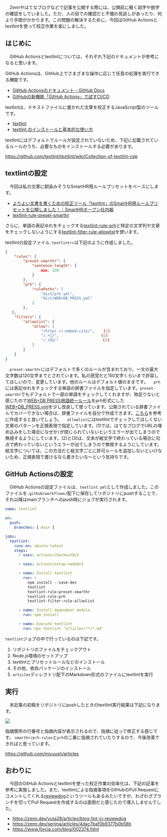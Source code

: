 　Zennやはてなブログなどで記事を公開する際には、公開前に軽く誤字や脱字の確認をしていました。ただ、人の目での確認だと不備の見逃しがあったり、何より手間がかかります。この問題の解決するために、今回はGitHub Actionsとtextlintを使って校正作業を楽にしました。

## はじめに

　GitHub Actionsとtextlintについては、それぞれ下記のドキュメントが参考になると思います。

GitHub Actionsは、GitHub上でさまざまな操作に応じて任意の処理を実行できる機能です。

* [GitHub Actionsのドキュメント - GitHub Docs](https://docs.github.com/ja/actions)
* [GitHubの新機能「GitHub Actions」で試すCI/CD](https://knowledge.sakura.ad.jp/23478/)

textlintは、テキストファイルに書かれた文章を校正するJavaScript製のツールです。

* [textlint](https://textlint.github.io/)
* [textlint のインストールと基本的な使い方](https://maku.blog/p/3veuap5/)

textlintにはデフォルトでルールが設定されていないため、下記に記載されているルールのうち、必要なものをインストールする必要があります。

https://github.com/textlint/textlint/wiki/Collection-of-textlint-rule

## textlintの設定

　今回は私の文章に馴染みそうなSmartHR用ルールプリセットをベースにします。

* [よりよい文書を書くための校正ツール「textlint」のSmartHR用ルールプリセットを公開しました！｜SmartHRオープン社内報](https://shanaiho.smarthr.co.jp/n/n881866630eda)
* [textlint-rule-preset-smarthr](https://github.com/kufu/textlint-rule-preset-smarthr)

さらに、単語の表記ゆれをチェックする[textlint-rule-prh](https://github.com/textlint-rule/textlint-rule-prh)と特定の文字列や文章をチェックしないようにする[textlint-filter-rule-allowlist](https://github.com/textlint/textlint-filter-rule-allowlist)を使います。

textlintの設定ファイル`.textlintrc`は下記のように作成しました。

```json
{
    "rules": {
        "preset-smarthr": {
            "sentence-length": {
                max: 150
            }
        },
        "prh": {
            "rulePaths": [
                "dict/prh.yml",
                "dict/WEB+DB_PRESS.yml"
            ]
        },
   },
    "filters": {
        "allowlist": {
            "allow": [
                "/http(.+):embed:cite/",    (1)
                "/.+👀/",                   (2)
                "/.+🐱/"                    (3)
            ]
        }
    }
}
```

　`preset-smarthr`にはデフォルトで多くのルールが含まれており、一文の最大文字数は120文字までとされています。私の感覚だと150文字くらいまで許容してほしいので、変更しています。他のルールはデフォルト値のままです。
　`prh`には表記ゆれをチェックする単語の辞書ファイルを指定しています。`preset-smarthr`でもデフォルトで一部の単語をチェックしてくれますが、物足りないと感じたので[WEB+DB PRESS用語統一ルール](https://gist.github.com/inao/f55e8232e150aee918b9)をprh形式にした[WEB+DB_PRESS.yml](https://github.com/prh/rules/blob/master/media/WEB%2BDB_PRESS.yml)を少し改良して使っています。公開されている辞書ファイルでカバーできない場合は、辞書ファイルを自分で作成できます。[こちら](https://github.com/prh/prh/blob/master/misc/prh.yml)を参考に作成すると良いでしょう。
　`allowlist`にはtextlintでチェックしてほしくない文章のパターンを正規表現で指定しています。(1)では、はてなブログでURLの埋め込みをした場合になぜか`[`が閉じられていないというエラーが出てしまうので無視するようにしています。(2)と(3)は、文末が絵文字で終わっている場合に句点で終わっていないというエラーが出てしまうので無視するようにしています。絵文字については、この方法だと絵文字ごとに許可ルールを追加しないといけないため、正規表現で書けるなら書きたいな～という気持ちです。

## GitHub Actionsの設定

　GitHub Actionsの設定ファイルは、`textlint.yml`として作成しました。このファイルを`.github/workflows/`配下に保存してリポジトリにpushすることで、それ以降はmainブランチへのpush時にジョブが実行されます。

```yaml
name: textlint

on:
  push:
    branches: [ main ]

jobs:
  textlint:
    runs-on: ubuntu-latest
    steps:
      - uses: actions/checkout@v2

      - uses: actions/setup-node@v2

      - name: Install textlint
        run: >
          npm install --save-dev
          textlint
          textlint-rule-preset-smarthr
          textlint-rule-prh
          textlint-filter-rule-allowlist

      - name: Install dependent module
        run: npm install

      - name: Execute textlint
        run: npx textlint "articles/**/*.md"
```

`textlint`ジョブの中で行っているのは下記です。

1. リポジトリのファイルをチェックアウト
2. Node.js環境のセットアップ
3. textlintとプリセットルールなどのインストール
4. その他、依存パッケージのインストール
5. `articles`ディレクトリ配下のMarkdown形式のファイルにtextlintを実行

## 実行

　本記事の初稿をリポジトリにpushしたときのtextlint実行結果は下記になります。

![](https://storage.googleapis.com/zenn-user-upload/2c203ee3b1b5-20220304.png)

指摘箇所の行番号と指摘内容が表示されるので、指摘に従って修正する感じです。
`smarthr/prh-rules`と`prh`の二重に指摘されていたりするので、今後改善できればと思っています。

https://github.com/miyuush/articles

## おわりに

　今回のGitHub Actionsとtextlintを使った校正作業の効率化は、下記の記事を参考に実施しました。また、textlintによる指摘事項をGitHubのPull Requestにコメントしてくれる[reviewdog](https://github.com/reviewdog/reviewdog)というツールもあるみたいですが、わざわざブランチを切ってPull Requestを作成するのは面倒だと感じたので導入しませんでした。

* https://zenn.dev/yuta28/articles/blog-lint-ci-reviewdog
* https://zenn.dev/serima/articles/4dac7baf0b9377b0b58b
* https://www.forcia.com/blog/002374.html

